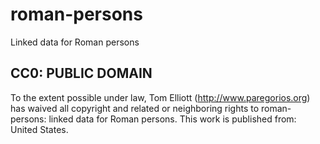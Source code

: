 roman-persons
=============

Linked data for Roman persons

CC0: PUBLIC DOMAIN
---------------------
To the extent possible under law, Tom Elliott (http://www.paregorios.org) has waived all copyright and related or neighboring rights to roman-persons: linked data for Roman persons. This work is published from: United States. 
